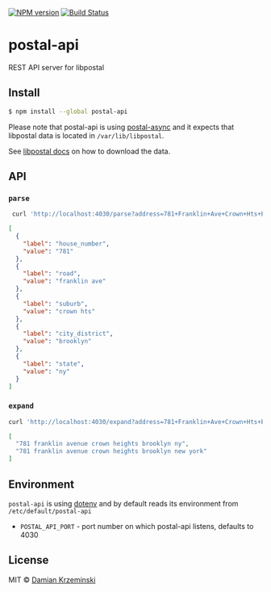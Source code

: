 [![NPM version][npm-image]][npm-url]
[![Build Status][build-image]][build-url]

# postal-api

REST API server for libpostal

## Install

```sh
$ npm install --global postal-api
```

Please note that postal-api is using [postal-async] and it expects that
libpostal data is located in `/var/lib/libpostal`.

See [libpostal docs] on how to download the data.

## API

### `parse`

```sh
 curl 'http://localhost:4030/parse?address=781+Franklin+Ave+Crown+Hts+Brooklyn+NY'
```

```json
[
  {
    "label": "house_number",
    "value": "781"
  },
  {
    "label": "road",
    "value": "franklin ave"
  },
  {
    "label": "suburb",
    "value": "crown hts"
  },
  {
    "label": "city_district",
    "value": "brooklyn"
  },
  {
    "label": "state",
    "value": "ny"
  }
]

```


### `expand`

```sh
curl 'http://localhost:4030/expand?address=781+Franklin+Ave+Crown+Hts+Brooklyn+NY'
```


```json
[
  "781 franklin avenue crown heights brooklyn ny",
  "781 franklin avenue crown heights brooklyn new york"
]
```

## Environment

`postal-api` is using [dotenv] and by default reads its environment from `/etc/default/postal-api`

- `POSTAL_API_PORT` - port number on which postal-api listens, defaults to 4030


## License

MIT © [Damian Krzeminski](https://pirxpilot.me)

[dotenv]: https://www.npmjs.com/package/dotenv
[postal-async]: https://www.npmjs.com/package/postal-async
[libpostal docs]: https://github.com/openvenues/libpostal#data-files

[npm-image]: https://img.shields.io/npm/v/postal-api
[npm-url]: https://npmjs.org/package/postal-api

[build-url]: https://github.com/pirxpilot/postal-api/actions/workflows/check.yaml
[build-image]: https://img.shields.io/github/actions/workflow/status/pirxpilot/postal-api/check.yaml?branch=main
